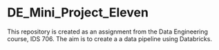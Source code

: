 # DE_Mini_Project_Eleven
This repository is created as an assignment from the Data Engineering course, IDS 706. The aim is to create a a data pipeline using Databricks.
